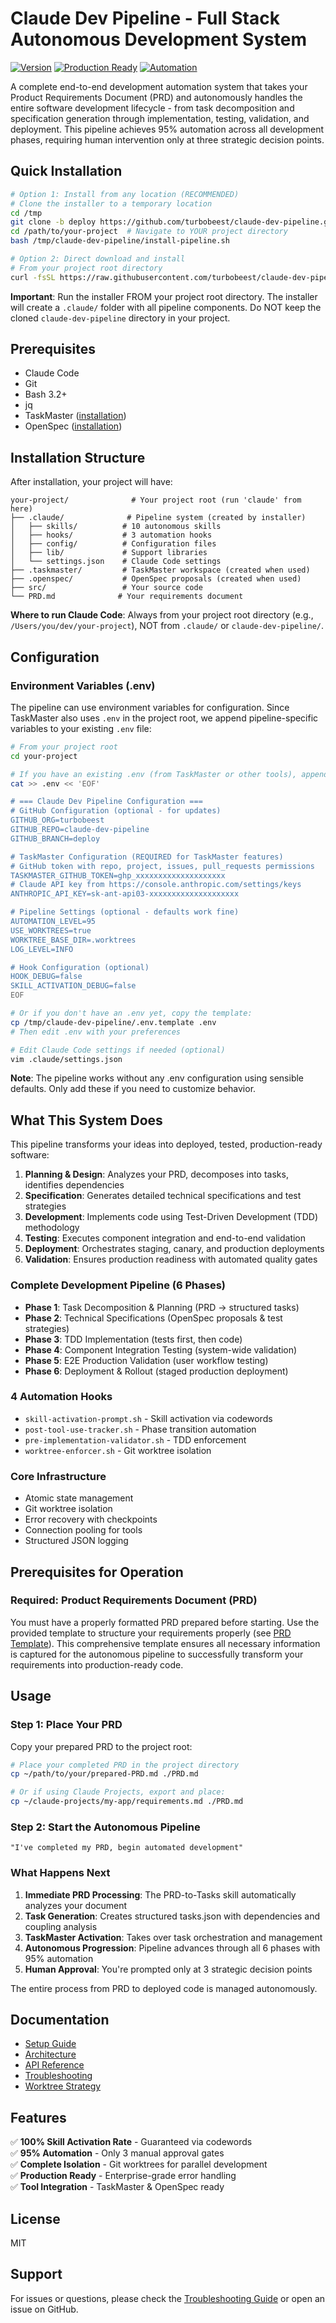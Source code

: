 # Claude Dev Pipeline - Full Stack Autonomous Development System

[![Version](https://img.shields.io/badge/Version-3.0-blue.svg)](#)
[![Production Ready](https://img.shields.io/badge/Status-Production%20Ready-green.svg)](#)
[![Automation](https://img.shields.io/badge/Automation-95%25-brightgreen.svg)](#)

A complete end-to-end development automation system that takes your Product Requirements Document (PRD) and autonomously handles the entire software development lifecycle - from task decomposition and specification generation through implementation, testing, validation, and deployment. This pipeline achieves 95% automation across all development phases, requiring human intervention only at three strategic decision points.

## Quick Installation

```bash
# Option 1: Install from any location (RECOMMENDED)
# Clone the installer to a temporary location
cd /tmp
git clone -b deploy https://github.com/turbobeest/claude-dev-pipeline.git
cd /path/to/your-project  # Navigate to YOUR project directory
bash /tmp/claude-dev-pipeline/install-pipeline.sh

# Option 2: Direct download and install
# From your project root directory
curl -fsSL https://raw.githubusercontent.com/turbobeest/claude-dev-pipeline/deploy/install-pipeline.sh | bash
```

**Important**: Run the installer FROM your project root directory. The installer will create a `.claude/` folder with all pipeline components. Do NOT keep the cloned `claude-dev-pipeline` directory in your project.

## Prerequisites

- Claude Code
- Git
- Bash 3.2+
- jq
- TaskMaster ([installation](https://github.com/eyaltoledano/claude-task-master))
- OpenSpec ([installation](https://github.com/Fission-AI/OpenSpec))

## Installation Structure

After installation, your project will have:
```
your-project/              # Your project root (run 'claude' from here)
├── .claude/              # Pipeline system (created by installer)
│   ├── skills/          # 10 autonomous skills
│   ├── hooks/           # 3 automation hooks
│   ├── config/          # Configuration files
│   ├── lib/             # Support libraries
│   └── settings.json    # Claude Code settings
├── .taskmaster/         # TaskMaster workspace (created when used)
├── .openspec/           # OpenSpec proposals (created when used)
├── src/                 # Your source code
└── PRD.md              # Your requirements document
```

**Where to run Claude Code**: Always from your project root directory (e.g., `/Users/you/dev/your-project`), NOT from `.claude/` or `claude-dev-pipeline/`.

## Configuration

### Environment Variables (.env)

The pipeline can use environment variables for configuration. Since TaskMaster also uses `.env` in the project root, we append pipeline-specific variables to your existing `.env` file:

```bash
# From your project root
cd your-project

# If you have an existing .env (from TaskMaster or other tools), append pipeline config:
cat >> .env << 'EOF'

# === Claude Dev Pipeline Configuration ===
# GitHub Configuration (optional - for updates)
GITHUB_ORG=turbobeest
GITHUB_REPO=claude-dev-pipeline
GITHUB_BRANCH=deploy

# TaskMaster Configuration (REQUIRED for TaskMaster features)
# GitHub token with repo, project, issues, pull_requests permissions
TASKMASTER_GITHUB_TOKEN=ghp_xxxxxxxxxxxxxxxxxxxx
# Claude API key from https://console.anthropic.com/settings/keys
ANTHROPIC_API_KEY=sk-ant-api03-xxxxxxxxxxxxxxxxxxxx

# Pipeline Settings (optional - defaults work fine)
AUTOMATION_LEVEL=95
USE_WORKTREES=true
WORKTREE_BASE_DIR=.worktrees
LOG_LEVEL=INFO

# Hook Configuration (optional)
HOOK_DEBUG=false
SKILL_ACTIVATION_DEBUG=false
EOF

# Or if you don't have an .env yet, copy the template:
cp /tmp/claude-dev-pipeline/.env.template .env
# Then edit .env with your preferences

# Edit Claude Code settings if needed (optional)
vim .claude/settings.json
```

**Note**: The pipeline works without any .env configuration using sensible defaults. Only add these if you need to customize behavior.

## What This System Does

This pipeline transforms your ideas into deployed, tested, production-ready software:

1. **Planning & Design**: Analyzes your PRD, decomposes into tasks, identifies dependencies
2. **Specification**: Generates detailed technical specifications and test strategies
3. **Development**: Implements code using Test-Driven Development (TDD) methodology
4. **Testing**: Executes component integration and end-to-end validation
5. **Deployment**: Orchestrates staging, canary, and production deployments
6. **Validation**: Ensures production readiness with automated quality gates

### Complete Development Pipeline (6 Phases)
- **Phase 1**: Task Decomposition & Planning (PRD → structured tasks)
- **Phase 2**: Technical Specifications (OpenSpec proposals & test strategies)
- **Phase 3**: TDD Implementation (tests first, then code)
- **Phase 4**: Component Integration Testing (system-wide validation)
- **Phase 5**: E2E Production Validation (user workflow testing)
- **Phase 6**: Deployment & Rollout (staged production deployment)

### 4 Automation Hooks
- `skill-activation-prompt.sh` - Skill activation via codewords
- `post-tool-use-tracker.sh` - Phase transition automation
- `pre-implementation-validator.sh` - TDD enforcement
- `worktree-enforcer.sh` - Git worktree isolation

### Core Infrastructure
- Atomic state management
- Git worktree isolation
- Error recovery with checkpoints
- Connection pooling for tools
- Structured JSON logging

## Prerequisites for Operation

### Required: Product Requirements Document (PRD)
You must have a properly formatted PRD prepared before starting. Use the provided template to structure your requirements properly (see [PRD Template](templates/PRD-template.md)). This comprehensive template ensures all necessary information is captured for the autonomous pipeline to successfully transform your requirements into production-ready code.

## Usage

### Step 1: Place Your PRD
Copy your prepared PRD to the project root:
```bash
# Place your completed PRD in the project directory
cp ~/path/to/your/prepared-PRD.md ./PRD.md

# Or if using Claude Projects, export and place:
cp ~/claude-projects/my-app/requirements.md ./PRD.md
```

### Step 2: Start the Autonomous Pipeline
```
"I've completed my PRD, begin automated development"
```

### What Happens Next
1. **Immediate PRD Processing**: The PRD-to-Tasks skill automatically analyzes your document
2. **Task Generation**: Creates structured tasks.json with dependencies and coupling analysis
3. **TaskMaster Activation**: Takes over task orchestration and management
4. **Autonomous Progression**: Pipeline advances through all 6 phases with 95% automation
5. **Human Approval**: You're prompted only at 3 strategic decision points

The entire process from PRD to deployed code is managed autonomously.

## Documentation

- [Setup Guide](docs/SETUP-GUIDE.md)
- [Architecture](docs/ARCHITECTURE.md)
- [API Reference](docs/API.md)
- [Troubleshooting](docs/TROUBLESHOOTING.md)
- [Worktree Strategy](docs/WORKTREE-STRATEGY.md)

## Features

✅ **100% Skill Activation Rate** - Guaranteed via codewords  
✅ **95% Automation** - Only 3 manual approval gates  
✅ **Complete Isolation** - Git worktrees for parallel development  
✅ **Production Ready** - Enterprise-grade error handling  
✅ **Tool Integration** - TaskMaster & OpenSpec ready  

## License

MIT

## Support

For issues or questions, please check the [Troubleshooting Guide](docs/TROUBLESHOOTING.md) or open an issue on GitHub.